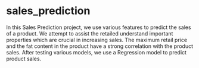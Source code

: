 # sales_prediction
In this Sales Prediction project, we use various features to predict the sales of a product.  We attempt to assist the retailed understand important properties which 
are crucial in increasing sales.  The maximum retail price and the fat content in the product have a strong correlation with the product sales.  After testing various models,
we use a Regression model to predict product sales. 
